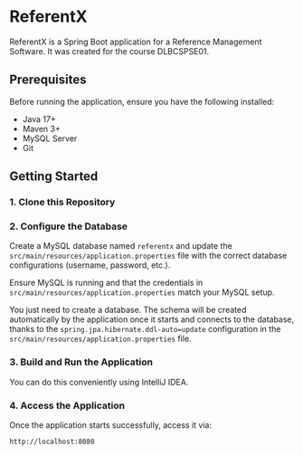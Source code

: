 # ReferentX

ReferentX is a Spring Boot application for a Reference Management Software.
It was created for the course DLBCSPSE01.

## Prerequisites

Before running the application, ensure you have the following installed:

- Java 17+
- Maven 3+
- MySQL Server
- Git

## Getting Started

### 1. Clone this Repository

### 2. Configure the Database

Create a MySQL database named `referentx` and update the `src/main/resources/application.properties` file with the correct database configurations (username, password, etc.).

Ensure MySQL is running and that the credentials in `src/main/resources/application.properties` match your MySQL setup.

You just need to create a database. The schema will be created automatically by the application once it starts and connects to the database, thanks to the `spring.jpa.hibernate.ddl-auto=update` configuration in the `src/main/resources/application.properties` file.

### 3. Build and Run the Application

You can do this conveniently using IntelliJ IDEA.

### 4. Access the Application

Once the application starts successfully, access it via:

```
http://localhost:8080
```
